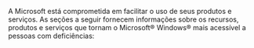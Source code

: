 A Microsoft está comprometida em facilitar o uso de seus produtos e serviços. As seções a seguir fornecem informações sobre os recursos, produtos e serviços que tornam o Microsoft® Windows® mais acessível a pessoas com deficiências: